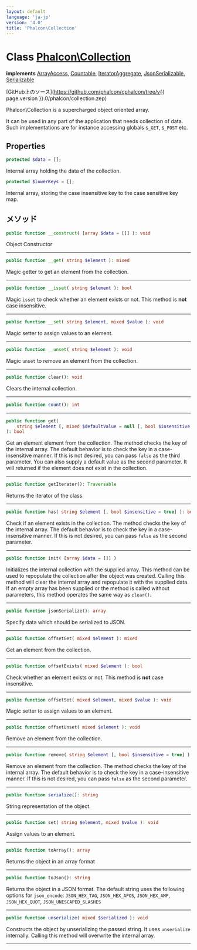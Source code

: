 ```yaml
---
layout: default
language: 'ja-jp'
version: '4.0'
title: 'Phalcon\Collection'
---
```


# Class [Phalcon\Collection](Phalcon_Collection)

**implements** [ArrayAccess](https://secure.php.net/manual/en/class.arrayaccess.php), [Countable](https://secure.php.net/manual/en/class.countable.php), [IteratorAggregate](https://secure.php.net/manual/en/class.iteratoraggregate.php), [JsonSerializable](https://secure.php.net/manual/en/class.jsonserializable.php), [Serializable](https://secure.php.net/manual/en/class.serializable.php)

[GitHub上のソース](https://github.com/phalcon/cphalcon/tree/v{{ page.version }}.0/phalcon/collection.zep)

Phalcon\Collection is a supercharged object oriented array.

It can be used in any part of the application that needs collection of data. Such implementations are for instance accessing globals `$_GET`, `$_POST` etc.

## Properties

```php
protected $data = [];
```

Internal array holding the data of the collection.

```php
protected $lowerKeys = [];
```

Internal array, storing the case insensitive key to the case sensitive key map.

## メソッド

```php
public function __construct( [array $data = []] ): void
```

Object Constructor

* * *

```php
public function __get( string $element ): mixed
```

Magic getter to get an element from the collection.

* * *

```php
public function __isset( string $element ): bool
```

Magic `isset` to check whether an element exists or not. This method is **not** case insensitive.

* * *

```php
public function __set( string $element, mixed $value ): void
```

Magic setter to assign values to an element.

* * *

```php
public function __unset( string $element ): void
```

Magic `unset` to remove an element from the collection.

* * *

```php
public function clear(): void
```

Clears the internal collection.

* * *

```php
public function count(): int
```

* * *

```php
public function get( 
    string $element [, mixed $defaultValue = null [, bool $insensitive = true]] 
): bool
```

Get an element element from the collection. The method checks the key of the internal array. The default behavior is to check the key in a case-insensitive manner. If this is not desired, you can pass `false` as the third parameter. You can also supply a default value as the second parameter. It will returned if the element does not exist in the collection.

* * *

```php
public function getIterator(): Traversable
```

Returns the iterator of the class.

* * *

```php
public function has( string $element [, bool $insensitive = true] ): bool
```

Check if an element exists in the collection. The method checks the key of the internal array. The default behavior is to check the key in a case-insensitive manner. If this is not desired, you can pass `false` as the second parameter.

* * *

```php
public function init( [array $data = []] )
```

Initializes the internal collection with the supplied array. This method can be used to repopulate the collection after the object was created. Calling this method will clear the internal array and repopulate it with the supplied data. If an empty array has been supplied or the method is called without parameters, this method operates the same way as `clear()`.

* * *

```php
public function jsonSerialize(): array
```

Specify data which should be serialized to JSON.

* * *

```php
public function offsetGet( mixed $element ): mixed
```

Get an element from the collection.

* * *

```php
public function offsetExists( mixed $element ): bool
```

Check whether an element exists or not. This method is **not** case insensitive.

* * *

```php
public function offsetSet( mixed $element, mixed $value ): void
```

Magic setter to assign values to an element.

* * *

```php
public function offsetUnset( mixed $element ): void
```

Remove an element from the collection.

* * *

```php
public function remove( string $element [, bool $insensitive = true] ): void
```

Remove an element from the collection. The method checks the key of the internal array. The default behavior is to check the key in a case-insensitive manner. If this is not desired, you can pass `false` as the second parameter.

* * *

```php
public function serialize(): string
```

String representation of the object.

* * *

```php
public function set( string $element, mixed $value ): void
```

Assign values to an element.

* * *

```php
public function toArray(): array
```

Returns the object in an array format

* * *

```php
public function toJson(): string
```

Returns the object in a JSON format. The default string uses the following options for `json_encode`: `JSON_HEX_TAG`, `JSON_HEX_APOS`, `JSON_HEX_AMP`, `JSON_HEX_QUOT`, `JSON_UNESCAPED_SLASHES`

* * *

```php
public function unserialize( mixed $serialized ): void
```

Constructs the object by unserializing the passed string. It uses `unserialize` internally. Calling this method will overwrite the internal array.

* * *